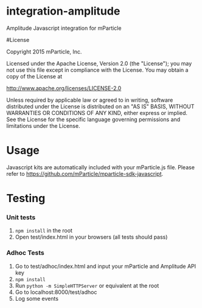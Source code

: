 # integration-amplitude

Amplitude Javascript integration for mParticle

#License

Copyright 2015 mParticle, Inc.

Licensed under the Apache License, Version 2.0 (the "License");
you may not use this file except in compliance with the License.
You may obtain a copy of the License at

http://www.apache.org/licenses/LICENSE-2.0

Unless required by applicable law or agreed to in writing, software
distributed under the License is distributed on an "AS IS" BASIS,
WITHOUT WARRANTIES OR CONDITIONS OF ANY KIND, either express or implied.
See the License for the specific language governing permissions and
limitations under the License.

# Usage

Javascript kits are automatically included with your mParticle.js file. Please refer to https://github.com/mParticle/mparticle-sdk-javascript.

# Testing

### Unit tests

1. `npm install` in the root
2. Open test/index.html in your browsers (all tests should pass)

### Adhoc Tests

1. Go to test/adhoc/index.html and input your mParticle and Amplitude API key
2. `npm install`
2. Run `python -m SimpleHTTPServer` or equivalent at the root
3. Go to localhost:8000/test/adhoc
4. Log some events